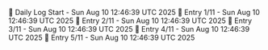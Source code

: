 📅 Daily Log Start - Sun Aug 10 12:46:39 UTC 2025
📌 Entry 1/11 - Sun Aug 10 12:46:39 UTC 2025
📌 Entry 2/11 - Sun Aug 10 12:46:39 UTC 2025
📌 Entry 3/11 - Sun Aug 10 12:46:39 UTC 2025
📌 Entry 4/11 - Sun Aug 10 12:46:39 UTC 2025
📌 Entry 5/11 - Sun Aug 10 12:46:39 UTC 2025
